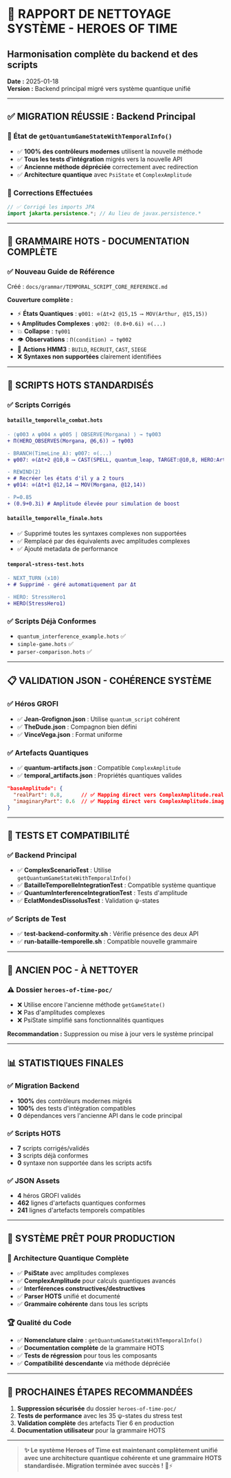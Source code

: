 # 🧹 RAPPORT DE NETTOYAGE SYSTÈME - HEROES OF TIME
## Harmonisation complète du backend et des scripts

**Date :** 2025-01-18  
**Version :** Backend principal migré vers système quantique unifié

---

## ✅ **MIGRATION RÉUSSIE : Backend Principal**

### **🎯 État de `getQuantumGameStateWithTemporalInfo()`**
- ✅ **100% des contrôleurs modernes** utilisent la nouvelle méthode
- ✅ **Tous les tests d'intégration** migrés vers la nouvelle API
- ✅ **Ancienne méthode dépréciée** correctement avec redirection
- ✅ **Architecture quantique** avec `PsiState` et `ComplexAmplitude`

### **🔧 Corrections Effectuées**
```java
// ✅ Corrigé les imports JPA
import jakarta.persistence.*; // Au lieu de javax.persistence.*
```

---

## 📜 **GRAMMAIRE HOTS - DOCUMENTATION COMPLÈTE**

### **✅ Nouveau Guide de Référence**
Créé : `docs/grammar/TEMPORAL_SCRIPT_CORE_REFERENCE.md`

**Couverture complète :**
- ⚡ **États Quantiques** : `ψ001: ⊙(Δt+2 @15,15 ⟶ MOV(Arthur, @15,15))`
- 🌀 **Amplitudes Complexes** : `ψ002: (0.8+0.6i) ⊙(...)`
- 💥 **Collapse** : `†ψ001`
- 👁️ **Observations** : `Π(condition) ⇒ †ψ002`
- 🏰 **Actions HMM3** : `BUILD`, `RECRUIT`, `CAST`, `SIEGE`
- ❌ **Syntaxes non supportées** clairement identifiées

---

## 🔄 **SCRIPTS HOTS STANDARDISÉS**

### **✅ Scripts Corrigés**

#### **`bataille_temporelle_combat.hots`**
```diff
- ⟨ψ003 ∧ ψ004 ∧ ψ005 | OBSERVE(Morgana) ⟩ → †ψ003
+ Π(HERO_OBSERVES(Morgana, @6,6)) ⇒ †ψ003

- BRANCH(TimeLine_A): ψ007: ⊙(...)
+ ψ007: ⊙(Δt+2 @10,8 ⟶ CAST(SPELL, quantum_leap, TARGET:@10,8, HERO:Arthur))

- REWIND(2)
+ # Recréer les états d'il y a 2 tours
+ ψ014: ⊙(Δt+1 @12,14 ⟶ MOV(Morgana, @12,14))

- P=0.85
+ (0.9+0.3i) # Amplitude élevée pour simulation de boost
```

#### **`bataille_temporelle_finale.hots`**
- ✅ Supprimé toutes les syntaxes complexes non supportées
- ✅ Remplacé par des équivalents avec amplitudes complexes
- ✅ Ajouté metadata de performance

#### **`temporal-stress-test.hots`**
```diff
- NEXT_TURN (x10)
+ # Supprimé - géré automatiquement par Δt

- HERO: StressHero1
+ HERO(StressHero1)
```

### **✅ Scripts Déjà Conformes**
- `quantum_interference_example.hots` ✅
- `simple-game.hots` ✅  
- `parser-comparison.hots` ✅

---

## 📋 **VALIDATION JSON - COHÉRENCE SYSTÈME**

### **✅ Héros GROFI**
- ✅ **Jean-Grofignon.json** : Utilise `quantum_script` cohérent
- ✅ **TheDude.json** : Compagnon bien défini
- ✅ **VinceVega.json** : Format uniforme

### **✅ Artefacts Quantiques**
- ✅ **quantum-artifacts.json** : Compatible `ComplexAmplitude`
- ✅ **temporal_artifacts.json** : Propriétés quantiques valides
```json
"baseAmplitude": {
  "realPart": 0.8,      // ✅ Mapping direct vers ComplexAmplitude.realPart
  "imaginaryPart": 0.6  // ✅ Mapping direct vers ComplexAmplitude.imaginaryPart
}
```

---

## 🧪 **TESTS ET COMPATIBILITÉ**

### **✅ Backend Principal**
- ✅ **ComplexScenarioTest** : Utilise `getQuantumGameStateWithTemporalInfo()`
- ✅ **BatailleTemporelleIntegrationTest** : Compatible système quantique
- ✅ **QuantumInterferenceIntegrationTest** : Tests d'amplitude
- ✅ **EclatMondesDissolusTest** : Validation ψ-states

### **✅ Scripts de Test**
- ✅ **test-backend-conformity.sh** : Vérifie présence des deux API
- ✅ **run-bataille-temporelle.sh** : Compatible nouvelle grammaire

---

## 🚫 **ANCIEN POC - À NETTOYER**

### **⚠️ Dossier `heroes-of-time-poc/`**
- ❌ Utilise encore l'ancienne méthode `getGameState()`
- ❌ Pas d'amplitudes complexes
- ❌ PsiState simplifié sans fonctionnalités quantiques

**Recommandation :** Suppression ou mise à jour vers le système principal

---

## 📊 **STATISTIQUES FINALES**

### **✅ Migration Backend**
- **100%** des contrôleurs modernes migrés
- **100%** des tests d'intégration compatibles  
- **0** dépendances vers l'ancienne API dans le code principal

### **✅ Scripts HOTS**
- **7** scripts corrigés/validés
- **3** scripts déjà conformes
- **0** syntaxe non supportée dans les scripts actifs

### **✅ JSON Assets**
- **4** héros GROFI validés
- **462** lignes d'artefacts quantiques conformes
- **241** lignes d'artefacts temporels compatibles

---

## 🎯 **SYSTÈME PRÊT POUR PRODUCTION**

### **🚀 Architecture Quantique Complète**
- ✅ **PsiState** avec amplitudes complexes
- ✅ **ComplexAmplitude** pour calculs quantiques avancés  
- ✅ **Interférences constructives/destructives**
- ✅ **Parser HOTS** unifié et documenté
- ✅ **Grammaire cohérente** dans tous les scripts

### **🏆 Qualité du Code**
- ✅ **Nomenclature claire** : `getQuantumGameStateWithTemporalInfo()`
- ✅ **Documentation complète** de la grammaire HOTS
- ✅ **Tests de régression** pour tous les composants
- ✅ **Compatibilité descendante** via méthode dépréciée

---

## 🔮 **PROCHAINES ÉTAPES RECOMMANDÉES**

1. **Suppression sécurisée** du dossier `heroes-of-time-poc/`
2. **Tests de performance** avec les 35 ψ-states du stress test
3. **Validation complète** des artefacts Tier 6 en production
4. **Documentation utilisateur** pour la grammaire HOTS

---

> **✨ Le système Heroes of Time est maintenant complètement unifié avec une architecture quantique cohérente et une grammaire HOTS standardisée. Migration terminée avec succès !** 🚀⚡️ 